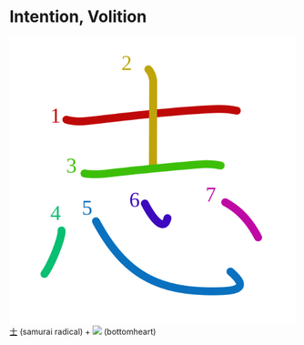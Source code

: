 # Intention, Volition
![5fd7](../kanji-colorize/5fd7.svg)
[士](士.md) (samurai radical)  + [![](http://www.kanjidamage.com/assets/radsmall/heartbottom-9e56e0a0233a18e46572cd863b74559bcd8b77d7b5b1bbbed4af2b91f061d5ba.jpg)](http://www.kanjidamage.com/kanji/98-heart-%E5%BF%83) (bottomheart) 